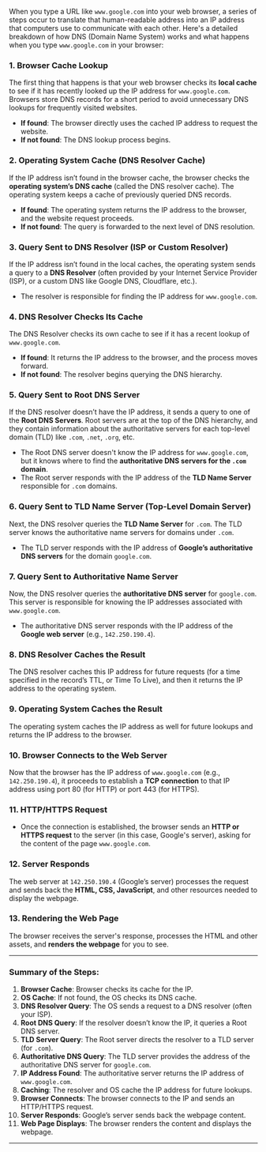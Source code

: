 When you type a URL like `www.google.com` into your web browser, a series of steps occur to translate that human-readable address into an IP address that computers use to communicate with each other. Here's a detailed breakdown of how DNS (Domain Name System) works and what happens when you type `www.google.com` in your browser:

### 1. **Browser Cache Lookup**
The first thing that happens is that your web browser checks its **local cache** to see if it has recently looked up the IP address for `www.google.com`. Browsers store DNS records for a short period to avoid unnecessary DNS lookups for frequently visited websites.
- **If found**: The browser directly uses the cached IP address to request the website.
- **If not found**: The DNS lookup process begins.

### 2. **Operating System Cache (DNS Resolver Cache)**
If the IP address isn’t found in the browser cache, the browser checks the **operating system’s DNS cache** (called the DNS resolver cache). The operating system keeps a cache of previously queried DNS records.
- **If found**: The operating system returns the IP address to the browser, and the website request proceeds.
- **If not found**: The query is forwarded to the next level of DNS resolution.

### 3. **Query Sent to DNS Resolver (ISP or Custom Resolver)**
If the IP address isn’t found in the local caches, the operating system sends a query to a **DNS Resolver** (often provided by your Internet Service Provider (ISP), or a custom DNS like Google DNS, Cloudflare, etc.).
- The resolver is responsible for finding the IP address for `www.google.com`.

### 4. **DNS Resolver Checks Its Cache**
The DNS Resolver checks its own cache to see if it has a recent lookup of `www.google.com`.
- **If found**: It returns the IP address to the browser, and the process moves forward.
- **If not found**: The resolver begins querying the DNS hierarchy.

### 5. **Query Sent to Root DNS Server**
If the DNS resolver doesn’t have the IP address, it sends a query to one of the **Root DNS Servers**. Root servers are at the top of the DNS hierarchy, and they contain information about the authoritative servers for each top-level domain (TLD) like `.com`, `.net`, `.org`, etc.
- The Root DNS server doesn't know the IP address for `www.google.com`, but it knows where to find the **authoritative DNS servers for the `.com` domain**.
- The Root server responds with the IP address of the **TLD Name Server** responsible for `.com` domains.

### 6. **Query Sent to TLD Name Server (Top-Level Domain Server)**
Next, the DNS resolver queries the **TLD Name Server** for `.com`. The TLD server knows the authoritative name servers for domains under `.com`.
- The TLD server responds with the IP address of **Google’s authoritative DNS servers** for the domain `google.com`.

### 7. **Query Sent to Authoritative Name Server**
Now, the DNS resolver queries the **authoritative DNS server** for `google.com`. This server is responsible for knowing the IP addresses associated with `www.google.com`.
- The authoritative DNS server responds with the IP address of the **Google web server** (e.g., `142.250.190.4`).

### 8. **DNS Resolver Caches the Result**
The DNS resolver caches this IP address for future requests (for a time specified in the record’s TTL, or Time To Live), and then it returns the IP address to the operating system.

### 9. **Operating System Caches the Result**
The operating system caches the IP address as well for future lookups and returns the IP address to the browser.

### 10. **Browser Connects to the Web Server**
Now that the browser has the IP address of `www.google.com` (e.g., `142.250.190.4`), it proceeds to establish a **TCP connection** to that IP address using port 80 (for HTTP) or port 443 (for HTTPS).

### 11. **HTTP/HTTPS Request**
- Once the connection is established, the browser sends an **HTTP or HTTPS request** to the server (in this case, Google's server), asking for the content of the page `www.google.com`.

### 12. **Server Responds**
The web server at `142.250.190.4` (Google’s server) processes the request and sends back the **HTML, CSS, JavaScript**, and other resources needed to display the webpage.

### 13. **Rendering the Web Page**
The browser receives the server's response, processes the HTML and other assets, and **renders the webpage** for you to see.

---

### **Summary of the Steps:**
1. **Browser Cache**: Browser checks its cache for the IP.
2. **OS Cache**: If not found, the OS checks its DNS cache.
3. **DNS Resolver Query**: The OS sends a request to a DNS resolver (often your ISP).
4. **Root DNS Query**: If the resolver doesn’t know the IP, it queries a Root DNS server.
5. **TLD Server Query**: The Root server directs the resolver to a TLD server (for `.com`).
6. **Authoritative DNS Query**: The TLD server provides the address of the authoritative DNS server for `google.com`.
7. **IP Address Found**: The authoritative server returns the IP address of `www.google.com`.
8. **Caching**: The resolver and OS cache the IP address for future lookups.
9. **Browser Connects**: The browser connects to the IP and sends an HTTP/HTTPS request.
10. **Server Responds**: Google’s server sends back the webpage content.
11. **Web Page Displays**: The browser renders the content and displays the webpage.

---

